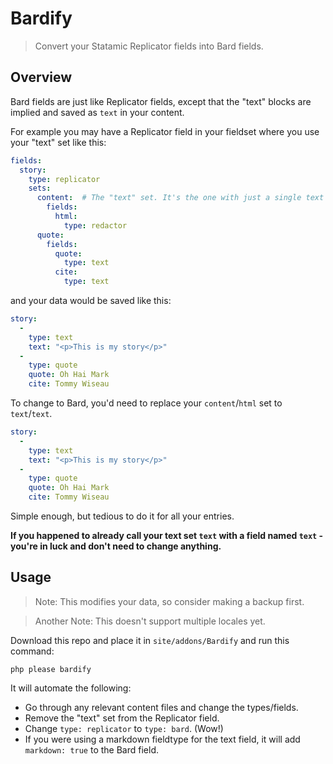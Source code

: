 # Bardify
> Convert your Statamic Replicator fields into Bard fields.

## Overview
Bard fields are just like Replicator fields, except that the "text" blocks are implied and saved as `text` in your content.

For example you may have a Replicator field in your fieldset where you use your "text" set like this:

``` yaml
fields:
  story:
    type: replicator
    sets:
      content:  # The "text" set. It's the one with just a single text based field.
        fields:
          html:
            type: redactor
      quote:
        fields:
          quote:
            type: text
          cite:
            type: text
```

and your data would be saved like this:

``` yaml
story:
  -
    type: text
    text: "<p>This is my story</p>"
  -
    type: quote
    quote: Oh Hai Mark
    cite: Tommy Wiseau
```

To change to Bard, you'd need to replace your `content`/`html` set to `text`/`text`.

``` yaml
story:
  -
    type: text
    text: "<p>This is my story</p>"
  -
    type: quote
    quote: Oh Hai Mark
    cite: Tommy Wiseau
```

Simple enough, but tedious to do it for all your entries.

**If you happened to already call your text set `text` with a field named `text` - you're in luck and don't need to change anything.**

## Usage

> Note: This modifies your data, so consider making a backup first.

> Another Note: This doesn't support multiple locales yet.

Download this repo and place it in `site/addons/Bardify` and run this command:

```
php please bardify
```

It will automate the following:

- Go through any relevant content files and change the types/fields.
- Remove the "text" set from the Replicator field.
- Change `type: replicator` to `type: bard`. (Wow!)
- If you were using a markdown fieldtype for the text field, it will add `markdown: true` to the Bard field.
